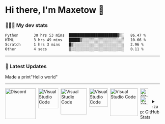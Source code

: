 # Hi there, I'm Maxetow 👋 

### 👨🏼‍💻 My dev stats

```txt
Python       30 hrs 53 mins  ██████████████████████▓░░   86.47 %
HTML         3 hrs 49 mins   █████▒░░░░░░░░░░░░░░░░░░░   10.66 %
Scratch      1 hrs 3 mins    █▒░░░░░░░░░░░░░░░░░░░░░░░   2.96 %
Other        4 secs          ▒░░░░░░░░░░░░░░░░░░░░░░░░   0.11 %
```
---


### 📕 Latest Updates

<!-- BLOG-POST-LIST:START -->
Made a print"Hello world"
<!-- BLOG-POST-LIST:END -->

---
[<img align="left" alt="Discord" width="100px" src="https://img.shields.io/badge/Discord-_?style=for-the-badge&logo=discord&logoColor=white&labelColor=%235865F2&color=%235865F2" style="padding-right:5px;" />][Discord]
[<img align="left" alt="Visual Studio Code" width="65px" src="https://img.shields.io/badge/Python-3776AB.svg?style=for-the-badge&logo=Python&logoColor=white&logo=Python&logoColor=white" style="padding-right:5px;" />][webdevplaylist]
[<img align="left" alt="Visual Studio Code" width="85px" src="https://img.shields.io/badge/PyCharm-000000.svg?style=for-the-badge&logo=PyCharm&logoColor=white&logo=Python&logoColor=white&logo=Python&logoColor=white" style="padding-right:5px;" />][webdevplaylist]
[<img align="left" alt="Visual Studio Code" width="60px" src="https://img.shields.io/badge/HTML5-E34F26.svg?style=for-the-badge&logo=HTML5&logoColor=white&logo=PyCharm&logoColor=white&logo=Python&logoColor=white&logo=Python&logoColor=white" style="padding-right:5px;" />][webdevplaylist]
[<img align="left" alt="Visual Studio Code" width="90px" src="https://img.shields.io/badge/Scratch-4D97FF.svg?style=for-the-badge&logo=Scratch&logoColor=white" style="padding-right:5px;" />][webdevplaylist]
[<img align="left" alt="GitHub" width="26px" src="https://user-images.githubusercontent.com/3369400/139447912-e0f43f33-6d9f-45f8-be46-2df5bbc91289.png" style="padding-right:10px;" />](https://github.com/Maxetow#gh-dark-mode-only)
[<img align="left" alt="GitHub" width="26px" src="https://user-images.githubusercontent.com/3369400/139448065-39a229ba-4b06-434b-bc67-616e2ed80c8f.png" style="padding-right:10px;" />](https://github.com/Maxetow#gh-light-mode-only)

<br />
<br />
<details>
  <summary>:zap: GitHub Stats</summary>

  <img align="left" src="https://github-readme-stats.vercel.app/api?username=Maxetow&bg_color=DEG,ff0000,ff7700,ff0000&hide_border=true&text_color=000000&title_color=000000" />

</details>

[Discord]: https://discord.com/
[course]: http://
[twitter]: https://
[youtube]: https://
[instagram]: https://
[linkedin]: https://
[webdevplaylist]: https://
[jsplaylist]: https://
[cssplaylist]: https://
[reactplaylist]: https://
